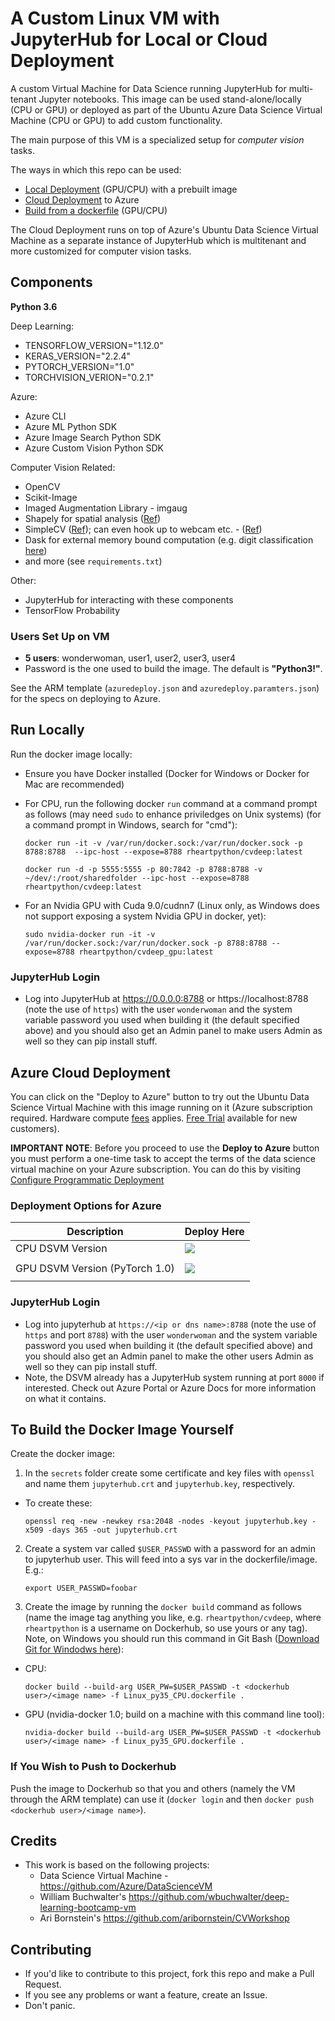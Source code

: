 # A Custom Linux VM with JupyterHub for Local or Cloud Deployment

A custom Virtual Machine for Data Science running JupyterHub for multi-tenant Jupyter notebooks. This image can be used stand-alone/locally (CPU or GPU) or deployed as part of the Ubuntu Azure Data Science Virtual Machine (CPU or GPU) to add custom functionality.

The main purpose of this VM is a specialized setup for _computer vision_ tasks.

The ways in which this repo can be used:

* [Local Deployment](#run-locally) (GPU/CPU) with a prebuilt image
* [Cloud Deployment](#azure-cloud-deployment) to Azure
* [Build from a dockerfile](#to-build-the-docker-image-yourself) (GPU/CPU)

The Cloud Deployment runs on top of Azure's Ubuntu Data Science Virtual Machine as a separate instance of JupyterHub which is multitenant and more customized for computer vision tasks.

## Components

**Python 3.6**

Deep Learning:

* TENSORFLOW_VERSION="1.12.0"
* KERAS_VERSION="2.2.4"
* PYTORCH_VERSION="1.0"
* TORCHVISION_VERION="0.2.1"

Azure:

* Azure CLI
* Azure ML Python SDK
* Azure Image Search Python SDK
* Azure Custom Vision Python SDK

Computer Vision Related:

* OpenCV
* Scikit-Image
* Imaged Augmentation Library - imgaug
* Shapely for spatial analysis ([Ref](http://shapely.readthedocs.io/en/stable/manual.html))
* SimpleCV ([Ref](http://simplecv.readthedocs.io/en/1.0/)); can even hook up to webcam etc. - ([Ref](http://simplecv.readthedocs.io/en/1.0/cookbook/#using-a-camera-kinect-or-virtualcamera))
* Dask for external memory bound computation (e.g. digit classification [here](https://github.com/michhar/python-jupyter-notebooks/blob/master/dask/dask-digit-classification.ipynb))
* and more (see `requirements.txt`)

Other:

* JupyterHub for interacting with these components
* TensorFlow Probability

### Users Set Up on VM

* **5 users**:  wonderwoman, user1, user2, user3, user4
* Password is the one used to build the image.  The default is **"Python3!"**.

See the ARM template (`azuredeploy.json` and `azuredeploy.paramters.json`) for the specs on deploying to Azure.

## Run Locally

Run the docker image locally:

* Ensure you have Docker installed (Docker for Windows or Docker for Mac are recommended)
* For CPU, run the following docker `run` command at a command prompt as follows (may need `sudo` to enhance priviledges on Unix systems) (for a command prompt in Windows, search for "cmd"):
 
     `docker run -it -v /var/run/docker.sock:/var/run/docker.sock -p 8788:8788  --ipc-host --expose=8788 rheartpython/cvdeep:latest`

     `docker run -d -p 5555:5555 -p 80:7842 -p 8788:8788 -v ~/dev/:/root/sharedfolder --ipc-host --expose=8788  rheartpython/cvdeep:latest`

* For an Nvidia GPU with Cuda 9.0/cudnn7 (Linux only, as Windows does not support exposing a system Nvidia GPU in docker, yet):

    `sudo nvidia-docker run -it -v /var/run/docker.sock:/var/run/docker.sock -p 8788:8788 --expose=8788 rheartpython/cvdeep_gpu:latest`

### JupyterHub Login

* Log into JupyterHub at https://0.0.0.0:8788 or https://localhost:8788 (note the use of `https`) with the user `wonderwoman` and the system variable password you used when building it (the default specified above) and you should also get an Admin panel to make users Admin as well so they can pip install stuff.

## Azure Cloud Deployment

You can click on the "Deploy to Azure" button to try out the Ubuntu Data Science Virtual Machine with this image running on it (Azure subscription required. Hardware compute [fees](https://azure.microsoft.com/en-us/marketplace/partners/microsoft-ads/linux-data-science-vm/) applies. [Free Trial](https://azure.microsoft.com/free/) available for new customers). 

**IMPORTANT NOTE**: Before you proceed to use the **Deploy to Azure** button you must perform a one-time task to accept the terms of the data science virtual machine on your Azure subscription. You can do this by visiting [Configure Programmatic Deployment](https://ms.portal.azure.com/#blade/Microsoft_Azure_Marketplace/LegalTermsSkuProgrammaticAccessBlade/legalTermsSkuProgrammaticAccessData/%7B%22product%22%3A%7B%22publisherId%22%3A%22microsoft-ads%22%2C%22offerId%22%3A%22linux-data-science-vm%22%2C%22planId%22%3A%22linuxdsvm%22%7D%7D)

### Deployment Options for Azure

| Description | Deploy Here |
| --- | --- |
| CPU DSVM Version | <a href="https://portal.azure.com/#create/Microsoft.Template/uri/https%3A%2F%2Fraw.githubusercontent.com%2Fmichhar%2Fcustom-azure-dsvm-jupyterhub%2Fmaster%2Fazuredeploy.json" target="_blank"><img src="http://azuredeploy.net/deploybutton.png"/>
</a> |
| GPU DSVM Version (PyTorch 1.0) | <a href="https://portal.azure.com/#create/Microsoft.Template/uri/https%3A%2F%2Fraw.githubusercontent.com%2Fmichhar%2Fcustom-azure-dsvm-jupyterhub%2Fmaster%2Fazuredeploy_gpu_torch1.0.json" target="_blank"><img src="http://azuredeploy.net/deploybutton.png"/>
</a> |

### JupyterHub Login

* Log into jupyterhub at `https://<ip or dns name>:8788` (note the use of `https` and port `8788`) with the user `wonderwoman` and the system variable password you used when building it (the default specified above) and you should also get an Admin panel to make the other users Admin as well so they can pip install stuff.
* Note, the DSVM already has a JupyterHub system running at port `8000` if interested.  Check out Azure Portal or Azure Docs for more information on what it contains.

## To Build the Docker Image Yourself

Create the docker image:

1. In the `secrets` folder create some certificate and key files with `openssl` and name them `jupyterhub.crt` and `jupyterhub.key`, respectively.
  * To create these:
  
      `openssl req -new -newkey rsa:2048 -nodes -keyout jupyterhub.key -x509 -days 365 -out jupyterhub.crt`

2. Create a system var called `$USER_PASSWD` with a password for an admin to jupyterhub user.  This will feed into a sys var in the dockerfile/image.  E.g.:

    `export USER_PASSWD=foobar`
    
3. Create the image by running the `docker build` command as follows (name the image tag anything you like, e.g. `rheartpython/cvdeep`, where `rheartpython` is a username on Dockerhub, so use yours or any tag).  Note, on Windows you should run this command in Git Bash ([Download Git for Windodws here](https://git-scm.com/downloads)):

  * CPU:

    `docker build --build-arg USER_PW=$USER_PASSWD -t <dockerhub user>/<image name> -f Linux_py35_CPU.dockerfile .`

  * GPU (nvidia-docker 1.0; build on a machine with this command line tool):

    `nvidia-docker build --build-arg USER_PW=$USER_PASSWD -t <dockerhub user>/<image name> -f Linux_py35_GPU.dockerfile .`

### If You Wish to Push to Dockerhub

 Push the image to Dockerhub so that you and others (namely the VM through the ARM template) can use it  (`docker login` and then `docker push <dockerhub user>/<image name>`).

 ## Credits

 * This work is based on the following projects:
   * Data Science Virtual Machine - https://github.com/Azure/DataScienceVM
   * William Buchwalter's https://github.com/wbuchwalter/deep-learning-bootcamp-vm
   * Ari Bornstein's https://github.com/aribornstein/CVWorkshop

## Contributing

* If you'd like to contribute to this project, fork this repo and make a Pull Request.
* If you see any problems or want a feature, create an Issue.
* Don't panic.
 
